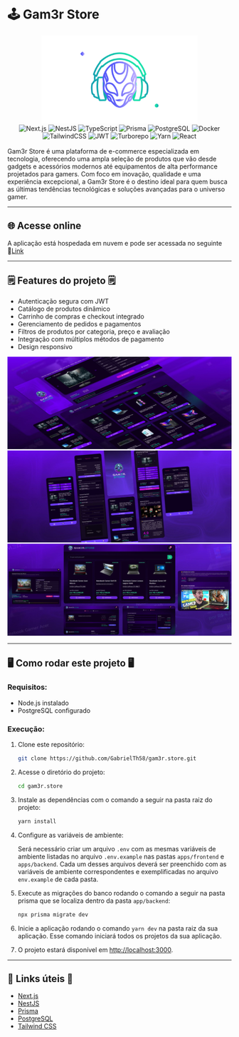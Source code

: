 # 🕹️ Gam3r Store

<div align="center">
<img src="https://github.com/GabrielTh58/gam3r.store/raw/main/.gitassets/capa.png" width="350" />


<div data-badges>
    <img src="https://img.shields.io/badge/next.js-%23000000.svg?style=for-the-badge&logo=nextdotjs&logoColor=white" alt="Next.js" />
    <img src="https://img.shields.io/badge/nestjs-%23E0234E.svg?style=for-the-badge&logo=nestjs&logoColor=white" alt="NestJS" />
    <img src="https://img.shields.io/badge/typescript-%23007ACC.svg?style=for-the-badge&logo=typescript&logoColor=white" alt="TypeScript" />
    <img src="https://img.shields.io/badge/prisma-%232D3748.svg?style=for-the-badge&logo=prisma&logoColor=white" alt="Prisma" />
    <img src="https://img.shields.io/badge/postgresql-%23316192.svg?style=for-the-badge&logo=postgresql&logoColor=white" alt="PostgreSQL" />
    <img src="https://img.shields.io/badge/docker-%230db7ed.svg?style=for-the-badge&logo=docker&logoColor=white" alt="Docker" />
    <img src="https://img.shields.io/badge/tailwindcss-%2338B2AC.svg?style=for-the-badge&logo=tailwind-css&logoColor=white" alt="TailwindCSS" />
    <img src="https://img.shields.io/badge/jwt-%23323330.svg?style=for-the-badge&logo=json-web-tokens&logoColor=pink" alt="JWT" />
   <img src="https://img.shields.io/badge/turborepo-%23000000.svg?style=for-the-badge&logo=turborepo&logoColor=white" alt="Turborepo" />
   <img src="https://img.shields.io/badge/yarn-%232C8EBB.svg?style=for-the-badge&logo=yarn&logoColor=white" alt="Yarn" />
   <img src="https://img.shields.io/badge/react-%2320232a.svg?style=for-the-badge&logo=react&logoColor=%2361DAFB" alt="React" />
</div>
</div>

<br>
Gam3r Store é uma plataforma de e-commerce especializada em tecnologia, oferecendo uma ampla seleção de produtos que vão desde gadgets e acessórios modernos até equipamentos de alta performance projetados para gamers. Com foco em inovação, qualidade e uma experiência excepcional, a Gam3r Store é o destino ideal para quem busca as últimas tendências tecnológicas e soluções avançadas para o universo gamer.

---

## 🌐 Acesse online

A aplicação está hospedada em nuvem e pode ser acessada no seguinte 🔗[Link](http://ec2-18-230-217-138.sa-east-1.compute.amazonaws.com:3000)

---

## 🗒️ Features do projeto 🗒️

- Autenticação segura com JWT
- Catálogo de produtos dinâmico
- Carrinho de compras e checkout integrado
- Gerenciamento de pedidos e pagamentos
- Filtros de produtos por categoria, preço e avaliação
- Integração com múltiplos métodos de pagamento
- Design responsivo

![](https://github.com/GabrielTh58/gam3r.store/raw/main/.gitassets/2.jpg)
![](https://github.com/GabrielTh58/gam3r.store/raw/main/.gitassets/3.jpg)
![](https://github.com/GabrielTh58/gam3r.store/raw/main/.gitassets/4.jpg)

---

## 🖥️ Como rodar este projeto 🖥️

### Requisitos:

- Node.js instalado
- PostgreSQL configurado

### Execução:

1. Clone este repositório:

   ```sh
   git clone https://github.com/GabrielTh58/gam3r.store.git
   ```

2. Acesse o diretório do projeto:

   ```sh
   cd gam3r.store
   ```

3. Instale as dependências com o comando a seguir na pasta raiz do projeto:

   ```sh
   yarn install
   ```

4. Configure as variáveis de ambiente:

   Será necessário criar um arquivo `.env` com as mesmas variáveis de ambiente listadas no arquivo `.env.example` nas pastas `apps/frontend` e `apps/backend`. Cada um desses arquivos deverá ser preenchido com as variáveis de ambiente correspondentes e exemplificadas no arquivo `env.example` de cada pasta.

5. Execute as migrações do banco rodando o comando a seguir na pasta prisma que se localiza dentro da pasta `app/backend`:

   ```sh
   npx prisma migrate dev
   ```

6. Inicie a aplicação rodando o comando `yarn dev` na pasta raiz da sua aplicação. Esse comando iniciará todos os projetos da sua aplicação.

7. O projeto estará disponível em [http://localhost:3000](http://localhost:3000).

---

## 💎 Links úteis 💎

- [Next.js](https://nextjs.org/docs)
- [NestJS](https://docs.nestjs.com/)
- [Prisma](https://www.prisma.io/docs)
- [PostgreSQL](https://www.postgresql.org/docs/)
- [Tailwind CSS](https://tailwindcss.com/docs)
